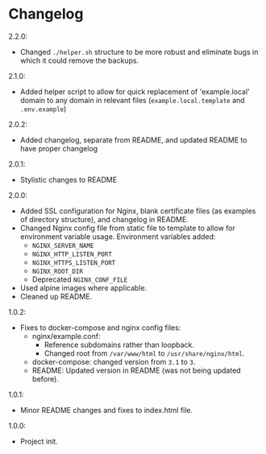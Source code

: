 # Changelog

2.2.0:
- Changed `./helper.sh` structure to be more robust and eliminate bugs in which it could remove the backups.

2.1.0:
- Added helper script to allow for quick replacement of 'example.local' domain to any domain in relevant files (`example.local.template` and `.env.example`)

2.0.2:
- Added changelog, separate from README, and updated README to have proper changelog

2.0.1:
- Stylistic changes to README

2.0.0:
- Added SSL configuration for Nginx, blank certificate files (as examples of directory structure), and changelog in README.
- Changed Nginx config file from static file to template to allow for environment variable usage. Environment variables added:
  - `NGINX_SERVER_NAME`
  - `NGINX_HTTP_LISTEN_PORT`
  - `NGINX_HTTPS_LISTEN_PORT`
  - `NGINX_ROOT_DIR`
  - Deprecated `NGINX_CONF_FILE`
- Used alpine images where applicable.
- Cleaned up README.

1.0.2:
- Fixes to docker-compose and nginx config files:
  - nginx/example.conf:
    - Reference subdomains rather than loopback.
    - Changed root from `/var/www/html` to `/usr/share/nginx/html`.
  - docker-compose: changed version from `3.1` to `3`.
  - README: Updated version in README (was not being updated before).

1.0.1:
- Minor README changes and fixes to index.html file.

1.0.0:
- Project init.
